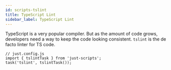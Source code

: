 ```yaml
---
id: scripts-tslint
title: TypeScript Lint
sidebar_label: TypeScript Lint
---
```


TypeScript is a very popular compiler. But as the amount of code grows, developers need a way to keep the code looking consistent. `tslint` is the de facto linter for TS code.

```tsx
// just.config.js
import { tslintTask } from 'just-scripts';
task('tslint', tslintTask());
```
